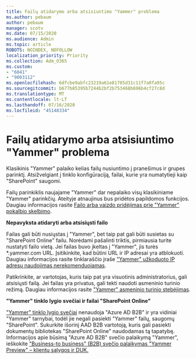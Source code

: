 ```yaml
---
title: Failų atidarymo arba atsisiuntimo "Yammer" problema
ms.author: pebaum
author: pebaum
manager: scotv
ms.date: 07/15/2020
ms.audience: Admin
ms.topic: article
ROBOTS: NOINDEX, NOFOLLOW
localization_priority: Priority
ms.collection: Adm_O365
ms.custom:
- "6041"
- "9003112"
ms.openlocfilehash: 6dfcbe9abfc23219a61e81785d31c11f7a0fa95c
ms.sourcegitcommit: b677b85395b7244b2bf2b753468b696b4cf27c8d
ms.translationtype: MT
ms.contentlocale: lt-LT
ms.lasthandoff: 07/16/2020
ms.locfileid: "45148334"
---
```

# <a name="issue-opening-or-downloading-files-in-yammer"></a>Failų atidarymo arba atsisiuntimo "Yammer" problema

Klasikinis "Yammer" palaiko kelias failų nusiuntimo į pranešimus ir grupes parinktį. Atsižvelgiant į tinklo konfigūraciją, failai, kurie yra numatytieji kaip "SharePoint" saugomi.

Failų parinkiklis naujajame "Yammer" dar nepalaiko visų klasikiniame "Yammer" parinkčių. Ateityje atnaujinus bus pridėtos papildomos funkcijos. Daugiau informacijos rasite [Failo arba vaizdo pridėjimas prie "Yammer" pokalbio skelbimo](https://support.microsoft.com/office/attach-a-file-or-image-to-a-yammer-conversation-post-8d2d17f7-8f37-4535-961e-518d751be7e8).

**Nepavyksta atidaryti arba atsisiųsti failo**  

Failas gali būti nusiųstas į "Yammer", bet taip pat gali būti susietas su "SharePoint Online" failu. Norėdami pašalinti triktis, pirmiausia turite nustatyti failo vietą. Jei failas buvo įkeltas į "Yammer", jis turės *.yammer.com URL. Įsitikinkite, kad būtini URL ir IP adresai yra atblokuoti. Daugiau informacijos rasite tinklaraščio įraše ["Yammer" užkoduoto IP adresų naudojimas nerekomenduojamas](https://techcommunity.microsoft.com/t5/yammer-blog/using-hard-coded-ip-addresses-for-yammer-is-not-recommended/ba-p/276592).

Patikrinkite, ar vartotojas, kuris taip pat yra visuotinis administratorius, gali atsisiųsti failą. Jei failas yra privatus, gali tekti naudoti asmeninio turinio režimą. Daugiau informacijos rasite ["Yammer" asmeninio turinio stebėjimas](https://docs.microsoft.com/yammer/manage-security-and-compliance/monitor-private-content).  

**"Yammer" tinklo lygio svečiai ir failai "SharePoint Online"**  

["Yammer" tinklo lygio svečiai](https://docs.microsoft.com/yammer/manage-yammer-users/add-block-or-remove-users#invite-guests) nenaudoja "Azure AD B2B" ir yra vidiniai "Yammer" tarnybai, todėl jie negali pasiekti "Yammer" failų, saugomų "SharePoint". Sukurkite išorinį AAD B2B vartotoją, kuris gali pasiekti dokumentų bibliotekas "SharePoint Online" naudodamas tą tapatybę. Informacijos apie būsimą "Azure AD B2B" svečio palaikymą "Yammer", ieškokite ["Business-to business" (B2B) svečio palaikymas "Yammer Preview" – klientų sąlygos ir DUK.](https://docs.microsoft.com/yammer/get-started-with-yammer/azure-ad-b2b-guests-yammer)